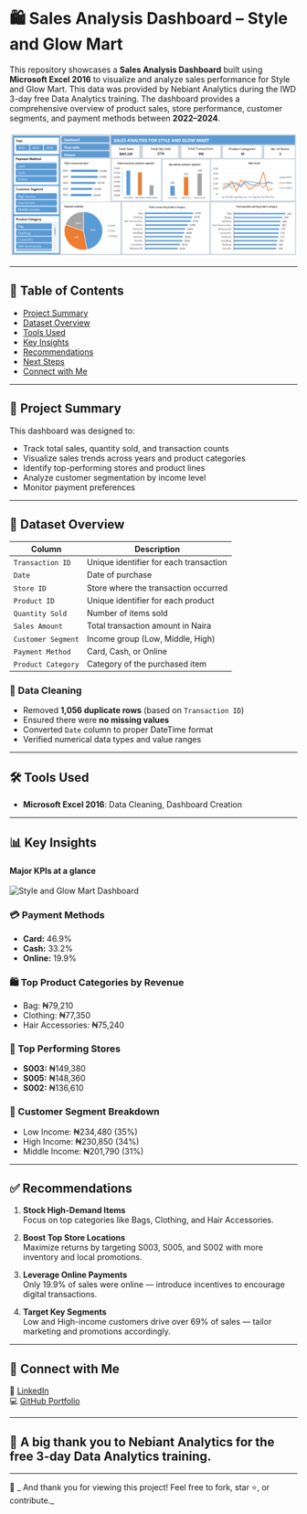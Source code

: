 # 🛍️ Sales Analysis Dashboard – Style and Glow Mart

This repository showcases a **Sales Analysis Dashboard** built using **Microsoft Excel 2016** to visualize and analyze sales performance for Style and Glow Mart. This data was provided by Nebiant Analytics during the IWD 3-day free Data Analytics training. The dashboard provides a comprehensive overview of product sales, store performance, customer segments, and payment methods between **2022–2024**.

![Sales Dashboard](DashboardSGMart.png)

---

## 📌 Table of Contents

- [Project Summary](#project-summary)  
- [Dataset Overview](#dataset-overview)
- [Tools Used](#tools-used)    
- [Key Insights](#key-insights)  
- [Recommendations](#recommendations)  
- [Next Steps](#next-steps)  
- [Connect with Me](#connect-with-me)  

---

## 🧾 Project Summary

This dashboard was designed to:

- Track total sales, quantity sold, and transaction counts
- Visualize sales trends across years and product categories
- Identify top-performing stores and product lines
- Analyze customer segmentation by income level
- Monitor payment preferences

---

## 📂 Dataset Overview

| Column              | Description                                            |
|---------------------|--------------------------------------------------------|
| `Transaction ID`    | Unique identifier for each transaction                 |
| `Date`              | Date of purchase                                       |
| `Store ID`          | Store where the transaction occurred                   |
| `Product ID`        | Unique identifier for each product                     |
| `Quantity Sold`     | Number of items sold                                   |
| `Sales Amount`      | Total transaction amount in Naira                      |
| `Customer Segment`  | Income group (Low, Middle, High)                       |
| `Payment Method`    | Card, Cash, or Online                                  |
| `Product Category`  | Category of the purchased item                         |

### 🧹 Data Cleaning
- Removed **1,056 duplicate rows** (based on `Transaction ID`)
- Ensured there were **no missing values**
- Converted `Date` column to proper DateTime format
- Verified numerical data types and value ranges

---
## 🛠️ Tools Used

- **Microsoft Excel 2016**: Data Cleaning, Dashboard Creation  

---

## 📊 Key Insights

#### Major KPIs at a glance

![Style and Glow Mart Dashboard](Screen1.png)

### 💳 Payment Methods
- **Card:** 46.9%  
- **Cash:** 33.2%  
- **Online:** 19.9%

### 🛍️ Top Product Categories by Revenue
- Bag: ₦79,210  
- Clothing: ₦77,350  
- Hair Accessories: ₦75,240  

### 🏬 Top Performing Stores
- **S003:** ₦149,380  
- **S005:** ₦148,360  
- **S002:** ₦136,610  

### 👥 Customer Segment Breakdown
- Low Income: ₦234,480 (35%)  
- High Income: ₦230,850 (34%)  
- Middle Income: ₦201,790 (31%)

---

## ✅ Recommendations

1. **Stock High-Demand Items**  
   Focus on top categories like Bags, Clothing, and Hair Accessories.

2. **Boost Top Store Locations**  
   Maximize returns by targeting S003, S005, and S002 with more inventory and local promotions.

3. **Leverage Online Payments**  
   Only 19.9% of sales were online — introduce incentives to encourage digital transactions.

4. **Target Key Segments**  
   Low and High-income customers drive over 69% of sales — tailor marketing and promotions accordingly.

---

## 🤝 Connect with Me

💼 [LinkedIn](#)  
💻 [GitHub Portfolio](#)

---

## 🙏 A big thank you to Nebiant Analytics for the free 3-day Data Analytics training.

---
📌 _ And thank you for viewing this project! Feel free to fork, star ⭐, or contribute._


